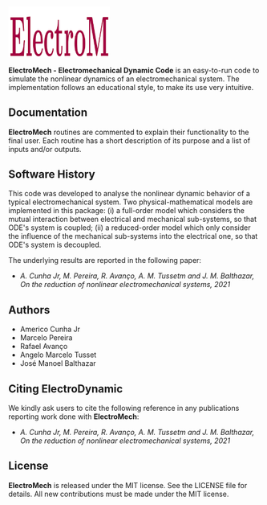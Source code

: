 <img src="logo/ElectroM.png" width="40%">

**ElectroMech - Electromechanical Dynamic Code**  is an easy-to-run code to simulate the nonlinear dynamics of an electromechanical system. The implementation follows an educational style, to make its use very intuitive. 

## Documentation

**ElectroMech** routines are commented to explain their functionality to the final user. Each routine has a short description of its purpose and a list of inputs and/or outputs.

## Software History

This code was developed to analyse the nonlinear dynamic behavior of a typical electromechanical system. Two physical-mathematical models are implemented in this package: (i) a full-order model which considers the mutual interaction between electrical and mechanical sub-systems, so that ODE's system is coupled; (ii) a reduced-order model which only consider the influence of the mechanical sub-systems into the electrical one, so that ODE's system is decoupled.

The underlying results are reported in the following paper:
- *A. Cunha Jr, M. Pereira, R. Avanço, A. M. Tussetm and J. M. Balthazar, On the reduction of nonlinear electromechanical systems, 2021*

## Authors
- Americo Cunha Jr
- Marcelo Pereira
- Rafael Avanço
- Angelo Marcelo Tusset
- José Manoel Balthazar

## Citing ElectroDynamic

We kindly ask users to cite the following reference in any publications reporting work done with **ElectroMech**:
- *A. Cunha Jr, M. Pereira, R. Avanço, A. M. Tussetm and J. M. Balthazar, On the reduction of nonlinear electromechanical systems, 2021*

## License

**ElectroMech** is released under the MIT license. See the LICENSE file for details. All new contributions must be made under the MIT license.
